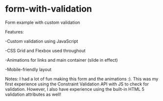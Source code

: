 # form-with-validation
Form example with custom validation

Features:

-Custom validation using JavaScript

-CSS Grid and Flexbox used throughout

-Animations for links and main container (slide in effect)

-Mobile-friendly layout


Notes: I had a lot of fun making this form and the animations :).  This was my first experience using the Constraint Validation API with JS to check for validation.  However, I also have experience using the built-in HTML 5 validation attributes as well!